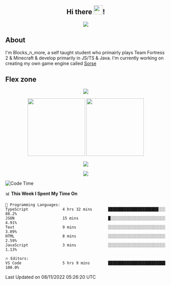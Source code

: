 <h2 align="center">
  Hi there <img src="https://media.giphy.com/media/hvRJCLFzcasrR4ia7z/giphy.gif" width="28">!
</h2>

<p align="center">
  <img src="https://forthebadge.com/images/badges/0-percent-optimized.svg">
</p>

## About
I'm Blocks_n_more, a self taught student who primairly plays Team Fortress 2 & Minecraft & develop primarily in JS/TS & Java. I'm currently working on creating my own game engine called [Sorse](https://github.com/Wave-Studio/sorse2)

## Flex zone
<p align="center">
 <img src="https://github-profile-summary-cards.vercel.app/api/cards/profile-details?username=Blocksnmore&theme=github_dark">
</p>
<p align="center">
 <img height="180em" src="https://github-readme-stats.vercel.app/api?username=Blocksnmore&show_icons=true&theme=dark&hide_border=true">
 <img height="180em" src="https://github-readme-stats.vercel.app/api/top-langs/?username=Blocksnmore&layout=compact&theme=dark&hide_border=true"> 
</p>
<p align="center">
 <img src="https://github-readme-streak-stats.herokuapp.com/?user=Blocksnmore&theme=dark&hide_border=true">
</p>
<p align="center">
 <img src="https://activity-graph.herokuapp.com/graph?username=Blocksnmore&theme=github&hide_border=true"> 
</p>

<!--START_SECTION:waka-->
![Code Time](http://img.shields.io/badge/Code%20Time-429%20hrs%2037%20mins-blue)

📊 **This Week I Spent My Time On** 

```text
💬 Programming Languages: 
TypeScript               4 hrs 32 mins       ██████████████████████░░░   88.2% 
JSON                     15 mins             █░░░░░░░░░░░░░░░░░░░░░░░░   4.91% 
Text                     9 mins              ░░░░░░░░░░░░░░░░░░░░░░░░░   3.09% 
HTML                     8 mins              ░░░░░░░░░░░░░░░░░░░░░░░░░   2.59% 
JavaScript               3 mins              ░░░░░░░░░░░░░░░░░░░░░░░░░   1.13%

🔥 Editors: 
VS Code                  5 hrs 9 mins        █████████████████████████   100.0%

```


 Last Updated on 08/11/2022 05:26:20 UTC
<!--END_SECTION:waka-->
